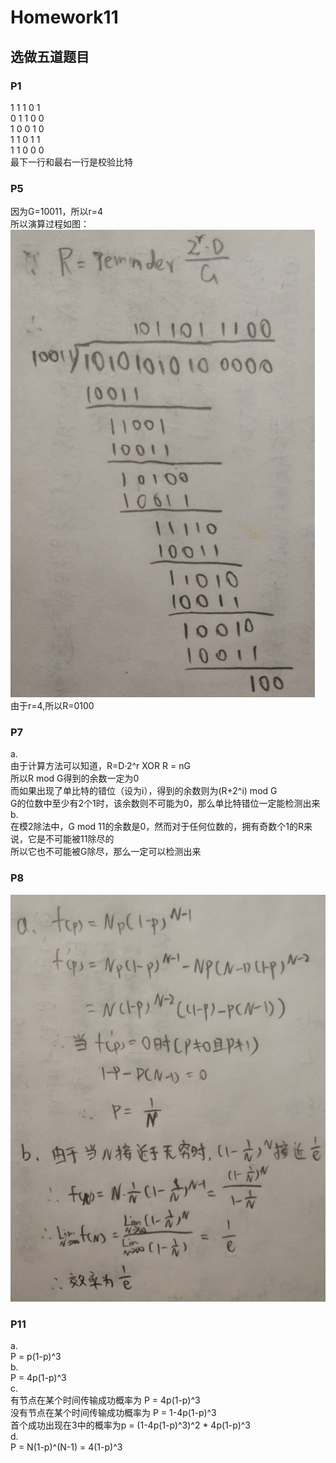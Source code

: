 # Homework11

## 选做五道题目

### P1
1 1 1 0 1  
0 1 1 0 0   
1 0 0 1 0  
1 1 0 1 1  
1 1 0 0 0  
最下一行和最右一行是校验比特  
### P5
因为G=10011，所以r=4  
所以演算过程如图： 
![](https://github.com/dubaodan/-/blob/master/homework11/1.png)
由于r=4,所以R=0100  
### P7
a.  
由于计算方法可以知道，R=D·2^r XOR R = nG  
所以R mod G得到的余数一定为0  
而如果出现了单比特的错位（设为i），得到的余数则为(R+2^i) mod G  
G的位数中至少有2个1时，该余数则不可能为0，那么单比特错位一定能检测出来  
b.  
在模2除法中，G mod 11的余数是0，然而对于任何位数的，拥有奇数个1的R来说，它是不可能被11除尽的  
所以它也不可能被G除尽，那么一定可以检测出来  
### P8
![](https://github.com/dubaodan/-/blob/master/homework11/2.png)
### P11
a.  
P = p(1-p)^3  
b.  
P = 4p(1-p)^3  
c.  
有节点在某个时间传输成功概率为 P = 4p(1-p)^3  
没有节点在某个时间传输成功概率为 P = 1-4p(1-p)^3  
首个成功出现在3中的概率为p = (1-4p(1-p)^3)^2 * 4p(1-p)^3  
d.  
P = N(1-p)^(N-1) = 4(1-p)^3
